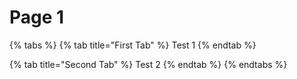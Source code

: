 # Page 1

{% tabs %}
{% tab title="First Tab" %}
Test 1
{% endtab %}

{% tab title="Second Tab" %}
Test 2
{% endtab %}
{% endtabs %}
